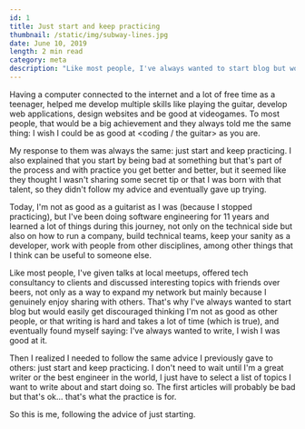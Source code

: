 ```yaml
---
id: 1
title: Just start and keep practicing
thumbnail: /static/img/subway-lines.jpg
date: June 10, 2019
length: 2 min read
category: meta
description: "Like most people, I've always wanted to start blog but would easily get discouraged thinking I'm not as good as other people, or that writing is hard (which is true), and eventually found myself saying: I've always wanted to write, I wish I was good at it."
---
```

Having a computer connected to the internet and a lot of free time as a teenager, helped me develop multiple skills like playing the guitar, develop web applications, design websites and be good at videogames. To most people, that would be a big achievement and they always told me the same thing: I wish I could be as good at <coding / the guitar> as you are.

My response to them was always the same: just start and keep practicing. I also explained that you start by being bad at something but that's part of the process and with practice you get better and better, but it seemed like they thought I wasn't sharing some secret tip or that I was born with that talent, so they didn't follow my advice and eventually gave up trying.

Today, I'm not as good as a guitarist as I was (because I stopped practicing), but I've been doing software engineering for 11 years and learned a lot of things during this journey, not only on the technical side but also on how to run a company, build technical teams, keep your sanity as a developer, work with people from other disciplines, among other things that I think can be useful to someone else.

Like most people, I've given talks at local meetups, offered tech consultancy to clients and discussed interesting topics with friends over beers, not only as a way to expand my network but mainly because I genuinely enjoy sharing with others. That's why I've always wanted to start blog but would easily get discouraged thinking I'm not as good as other people, or that writing is hard and takes a lot of time (which is true), and eventually found myself saying: I've always wanted to write, I wish I was good at it.

Then I realized I needed to follow the same advice I previously gave to others: just start and keep practicing. I don't need to wait until I'm a great writer or the best engineer in the world, I just have to select a list of topics I want to write about and start doing so. The first articles will probably be bad but that's ok... that's what the practice is for.

So this is me, following the advice of just starting.

